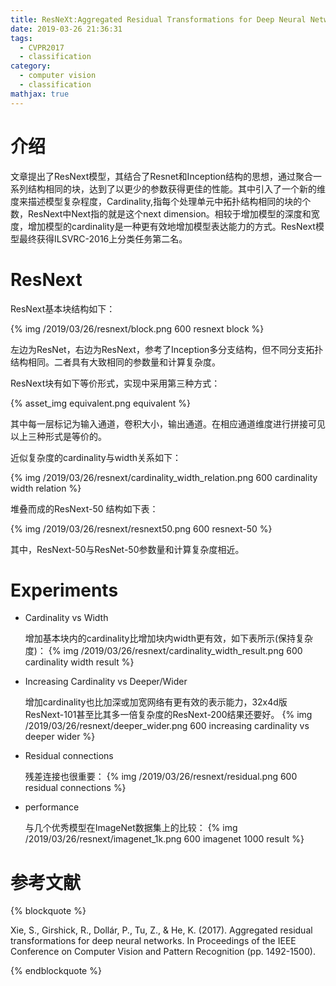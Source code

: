 ```yaml
---
title: ResNeXt:Aggregated Residual Transformations for Deep Neural Networks
date: 2019-03-26 21:36:31
tags:
  - CVPR2017
  - classification
category:
  - computer vision
  - classification
mathjax: true
---
```


# 介绍
文章提出了ResNext模型，其结合了Resnet和Inception结构的思想，通过聚合一系列结构相同的块，达到了以更少的参数获得更佳的性能。其中引入了一个新的维度来描述模型复杂程度，Cardinality,指每个处理单元中拓扑结构相同的块的个数，ResNext中Next指的就是这个next dimension。相较于增加模型的深度和宽度，增加模型的cardinality是一种更有效地增加模型表达能力的方式。ResNext模型最终获得ILSVRC-2016上分类任务第二名。

# ResNext

ResNext基本块结构如下：

{% img /2019/03/26/resnext/block.png 600 resnext block %}

左边为ResNet，右边为ResNext，参考了Inception多分支结构，但不同分支拓扑结构相同。二者具有大致相同的参数量和计算复杂度。

ResNext块有如下等价形式，实现中采用第三种方式：

{% asset_img equivalent.png equivalent %}

其中每一层标记为输入通道，卷积大小，输出通道。在相应通道维度进行拼接可见以上三种形式是等价的。

近似复杂度的cardinality与width关系如下：

{% img /2019/03/26/resnext/cardinality_width_relation.png 600 cardinality width relation %}

堆叠而成的ResNext-50 结构如下表：

{% img /2019/03/26/resnext/resnext50.png 600 resnext-50 %}

其中，ResNext-50与ResNet-50参数量和计算复杂度相近。

# Experiments

* Cardinality vs Width

    增加基本块内的cardinality比增加块内width更有效，如下表所示(保持复杂度)：
{% img /2019/03/26/resnext/cardinality_width_result.png 600 cardinality width result %}

* Increasing Cardinality vs Deeper/Wider

    增加cardinality也比加深或加宽网络有更有效的表示能力，32x4d版ResNext-101甚至比其多一倍复杂度的ResNext-200结果还要好。
{% img /2019/03/26/resnext/deeper_wider.png 600  increasing cardinality vs deeper wider %}

* Residual connections

    残差连接也很重要：
{% img /2019/03/26/resnext/residual.png 600 residual connections %}

* performance

    与几个优秀模型在ImageNet数据集上的比较：
{% img /2019/03/26/resnext/imagenet_1k.png 600 imagenet 1000 result %}

# 参考文献
{% blockquote %}

Xie, S., Girshick, R., Dollár, P., Tu, Z., & He, K. (2017). Aggregated residual transformations for deep neural networks. In Proceedings of the IEEE Conference on Computer Vision and Pattern Recognition (pp. 1492-1500).

{% endblockquote %}
